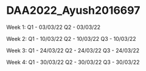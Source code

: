 # DAA2022_Ayush2016697

Week 1:
Q1 - 03/03/22
Q2 - 03/03/22

Week 2:
Q1 - 10/03/22
Q2 - 10/03/22
Q3 - 10/03/22

Week 3:
Q1 - 24/03/22
Q2 - 24/03/22
Q3 - 24/03/22

Week 4:
Q1 - 30/03/22
Q2 - 30/03/22
Q3 - 30/03/22
